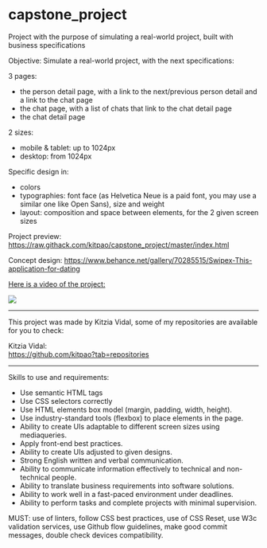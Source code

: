 # capstone_project

Project with the purpose of simulating a real-world project, built with business specifications

Objective: Simulate a real-world project, with the next specifications:

3 pages:
- the person detail page, with a link to the next/previous person detail and a link to the chat page
- the chat page, with a list of chats that link to the chat detail page
- the chat detail page

2 sizes:
- mobile & tablet: up to 1024px
- desktop: from 1024px

Specific design in:
- colors
- typographies: font face (as Helvetica Neue is a paid font, you may use a similar one like Open Sans), size and weight
- layout: composition and space between elements, for the 2 given screen sizes

Project preview: https://raw.githack.com/kitpao/capstone_project/master/index.html

Concept design: https://www.behance.net/gallery/70285515/Swipex-This-application-for-dating

<a href="https://www.loom.com/share/ec5c3cea6fe34021aed50538b66cf5de"> <p>Here is a video of the project:</p><img style="max-width:300px;" src="https://cdn.loom.com/sessions/thumbnails/ec5c3cea6fe34021aed50538b66cf5de-with-play.gif"></a>
___________________________

This project was made by Kitzia Vidal, some of my repositories are available for you to check:  


Kitzia Vidal:  
https://github.com/kitpao?tab=repositories 

___________________________
Skills to use and requirements: 
* Use semantic HTML tags
* Use CSS selectors correctly
* Use HTML elements box model (margin, padding, width, height).
* Use industry-standard tools (flexbox) to place elements in the page.
* Ability to create UIs adaptable to different screen sizes using mediaqueries.
* Apply front-end best practices.
* Ability to create UIs adjusted to given designs.
* Strong English written and verbal communication.
* Ability to communicate information effectively to technical and non-technical people.
* Ability to translate business requirements into software solutions.
* Ability to work well in a fast-paced environment under deadlines.
* Ability to perform tasks and complete projects with minimal supervision.

MUST: use of linters, follow CSS best practices, use of CSS Reset, use W3c validation services, use Github flow guidelines, make good commit messages, double check devices compatibility.

